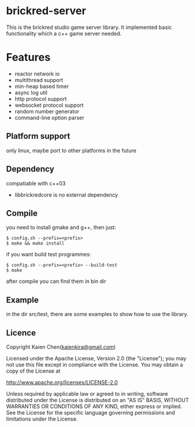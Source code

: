 brickred-server
===============
This is the brickred studio game server library.
It implemented basic functionality which a c++ game server needed.

Features
========
* reactor network io
* multithread support
* min-heap based timer
* async log util
* http protocol support
* websocket protocol support
* random number generator
* command-line option parser

Platform support
----------------
only linux, maybe port to other platforms in the future

Dependency
----------
compatiable with c++03
* libbrickredcore is no external dependency

Compile
-------
you need to install gmake and g++, then just:

    $ config.sh --prefix=<prefix>
    $ make && make install

if you want build test programmes:

    $ config.sh --prefix=<prefix> --build-test
    $ make

after compile you can find them in bin dir

Example
-------
in the dir src/test, there are some examples to show how to use the library.

Licence
-------
Copyright Kaien Chen(kaienkira@gmail.com)

Licensed under the Apache License, Version 2.0 (the "License");
you may not use this file except in compliance with the License.
You may obtain a copy of the License at

http://www.apache.org/licenses/LICENSE-2.0

Unless required by applicable law or agreed to in writing, software
distributed under the License is distributed on an "AS IS" BASIS,
WITHOUT WARRANTIES OR CONDITIONS OF ANY KIND, either express or implied.
See the License for the specific language governing permissions and
limitations under the License.
